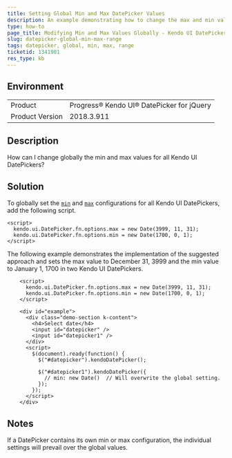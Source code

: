 ```yaml
---
title: Setting Global Min and Max DatePicker Values
description: An example demonstrating how to change the max and min values globally for all DatePickers
type: how-to
page_title: Modifying Min and Max Values Globally - Kendo UI DatePicker for jQuery
slug: datepicker-global-min-max-range
tags: datepicker, global, min, max, range
ticketid: 1341901
res_type: kb
---
```


## Environment

<table>
 <tr>
  <td>Product</td>
  <td>Progress® Kendo UI® DatePicker for jQuery</td>
 </tr>

  <td>Product Version</td>
  <td>2018.3.911</td>
 </tr>
</table>


## Description

How can I change globally the min and max values for all Kendo UI DatePickers?  

## Solution

To globally set the [`min`](/api/javascript/ui/datepicker/configuration/min) and [`max`](/api/javascript/ui/datepicker/configuration/max) configurations for all Kendo UI DatePickers, add the following script.

```
<script>
  kendo.ui.DatePicker.fn.options.max = new Date(3999, 11, 31);
  kendo.ui.DatePicker.fn.options.min = new Date(1700, 0, 1);
</script>
```

The following example demonstrates the implementation of the suggested approach and sets the max value to December 31, 3999 and the min value to January 1, 1700 in two Kendo UI DatePickers.

```dojo
    <script>
      kendo.ui.DatePicker.fn.options.max = new Date(3999, 11, 31);
      kendo.ui.DatePicker.fn.options.min = new Date(1700, 0, 1);
    </script>

    <div id="example">
      <div class="demo-section k-content">
        <h4>Select date</h4>
        <input id="datepicker" />
        <input id="datepicker1" />
      </div>
      <script>
        $(document).ready(function() {
          $("#datepicker").kendoDatePicker();

          $("#datepicker1").kendoDatePicker({
            // min: new Date()  // Will overwrite the global setting.
          });
        });
      </script>            
    </div>
```

## Notes

If a DatePicker contains its own min or max configuration, the individual settings will prevail over the global values.
